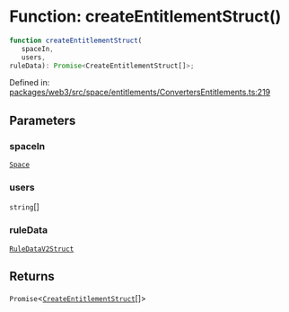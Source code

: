 # Function: createEntitlementStruct()

```ts
function createEntitlementStruct(
   spaceIn, 
   users, 
ruleData): Promise<CreateEntitlementStruct[]>;
```

Defined in: [packages/web3/src/space/entitlements/ConvertersEntitlements.ts:219](https://github.com/towns-protocol/towns/blob/0db1fd0ac7258e8db8cedfb6183e8eade8284fa1/packages/web3/src/space/entitlements/ConvertersEntitlements.ts#L219)

## Parameters

### spaceIn

[`Space`](../classes/Space.md)

### users

`string`[]

### ruleData

[`RuleDataV2Struct`](../namespaces/IRuleEntitlementV2Base/type-aliases/RuleDataV2Struct.md)

## Returns

`Promise`\<[`CreateEntitlementStruct`](../namespaces/IRolesBase/type-aliases/CreateEntitlementStruct.md)[]\>
